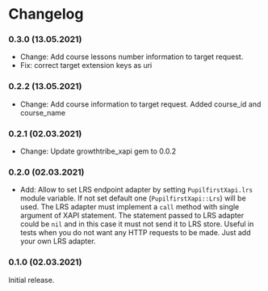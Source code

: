 # Changelog


### 0.3.0 (13.05.2021)
* Change: Add course lessons number information to target request.
* Fix: correct target extension keys as uri

### 0.2.2 (13.05.2021)
* Change: Add course information to target request. Added course_id and course_name

### 0.2.1 (02.03.2021)

* Change: Update growthtribe_xapi gem to 0.0.2

### 0.2.0 (02.03.2021)

+ Add: Allow to set LRS endpoint adapter by setting `PupilfirstXapi.lrs` module
  variable. If not set default one (`PupilfirstXapi::Lrs`) will be used.
  The LRS adapter must implement a `call` method with single argument of XAPI
  statement. The statement passed to LRS adapter could be `nil` and in this case
  it must not send it to LRS store.
  Useful in tests when you do not want any HTTP requests to be made. Just add
  your own LRS adapter.

### 0.1.0 (02.03.2021)

Initial release.

